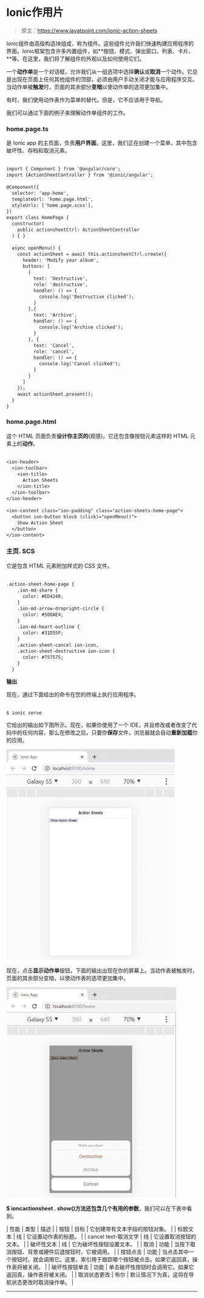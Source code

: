 # Ionic作用片

> 原文：<https://www.javatpoint.com/ionic-action-sheets>

Ionic组件由高级构造块组成，称为组件。这些组件允许我们快速构建应用程序的界面。Ionic框架包含许多内置组件，如**按钮、模式、弹出窗口、列表、卡片、**等。在这里，我们将了解组件的外观以及如何使用它们。

一个**动作单**是一个对话框，允许我们从一组选项中选择**确认**或**取消**一个动作。它总是出现在页面上任何其他组件的顶部，必须由用户手动关闭才能与应用程序交互。当动作单被**触发**时，页面的其余部分**变暗**以使动作单的选项更加集中。

有时，我们使用动作表作为菜单的替代。但是，它不应该用于导航。

我们可以通过下面的例子来理解动作单组件的工作。

### home.page.ts

是 Ionic app 的主页面，负责**用户界面**。这里，我们正在创建一个菜单，其中包含破坏性、存档和取消元素。

```

import { Component } from '@angular/core';
import {ActionSheetController } from '@ionic/angular';

@Component({
  selector: 'app-home',
  templateUrl: 'home.page.html',
  styleUrls: ['home.page.scss'],
})
export class HomePage {
  constructor(
    public actionsheetCtrl: ActionSheetController
  ) { }

  async openMenu() {
    const actionSheet = await this.actionsheetCtrl.create({
      header: 'Modify your album',
      buttons: [
        {
          text: 'Destructive',
          role: 'destructive',
          handler: () => {
            console.log('Destructive clicked');
          }
        },{
          text: 'Archive',
          handler: () => {
            console.log('Archive clicked');
          }
        }, {
          text: 'Cancel',
          role: 'cancel',
          handler: () => {
            console.log('Cancel clicked');
          }
        }
      ]
    });
    await actionSheet.present();
  }
}

```

### home.page.html

这个 HTML 页面负责**设计你主页的**(观感)。它还包含像按钮元素这样的 HTML 元素上的**动作**。

```

<ion-header>
  <ion-toolbar>
    <ion-title>
      Action Sheets
    </ion-title>
  </ion-toolbar>
</ion-header>

<ion-content class="ion-padding" class="action-sheets-home-page">
  <button ion-button block (click)="openMenu()">
    Show Action Sheet
  </button>
</ion-content>

```

### 主页. SCS

它是包含 HTML 元素附加样式的 CSS 文件。

```

.action-sheet-home-page {
    .ion-md-share {
      color: #ED4248;
    }
    .ion-md-arrow-dropright-circle {
      color: #508AE4;
    }
    .ion-md-heart-outline {
      color: #31D55F;
    }
    .action-sheet-cancel ion-icon,
    .action-sheet-destructive ion-icon {
      color: #757575;
    }
  }

```

**输出**

现在，通过下面给出的命令在您的终端上执行应用程序。

```

$ ionic serve

```

它给出的输出如下图所示。现在，如果你使用了一个 IDE，并且修改或者改变了代码中的任何内容，那么在修改之后，只要你**保存**文件，浏览器就会自动**重新加载**你的应用。

![Ionic Action Sheets](img/fd3c0fd1caa34664185012febc5a7517.png)

现在，点击**显示动作单**按钮，下面的输出出现在你的屏幕上。当动作表被触发时，页面的其余部分变暗，以使动作表的选项更加集中。

![Ionic Action Sheets](img/40c115d77a14c064653414e47ae41c5d.png)

**$ ioncactionsheet . show()**方法还包含几个有用的**参数**，我们可以在下表中看到。

| 性能 | 类型 | 描述 |
| 按钮 | 目标 | 它创建带有文本字段的按钮对象。 |
| 标题文本 | 线 | 它设置动作表的标题。 |
| cancel text-取消文字 | 线 | 它设置取消按钮的文本。 |
| 破坏性文本 | 线 | 它为破坏性按钮设置文本。 |
| 取消 | 功能 | 当按下取消按钮、背景或硬件后退按钮时，它被调用。 |
| 按钮点击 | 功能 | 当点击其中一个按钮时，就会调用它。这里，索引用于跟踪哪个按钮被点击。如果它返回真，操作表将被关闭。 |
| 破坏性按钮单击 | 功能 | 单击破坏性按钮时会调用它。如果它返回真，操作表将被关闭。 |
| 取消状态更改 | 布尔 | 默认情况下为真，这将在导航状态更改时取消操作单。 |

* * *